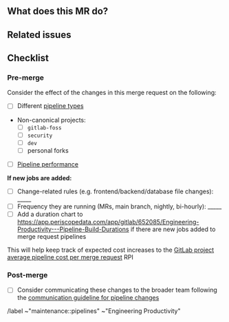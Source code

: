 <!-- See Pipelines for the GitLab project: https://docs.gitlab.com/ee/development/pipelines -->
<!-- When in doubt about a Pipeline configuration change, feel free to ping @gl-quality/eng-prod. -->

## What does this MR do?

<!-- Briefly describe what this MR is about -->

## Related issues

<!-- Link related issues below. -->

## Checklist

### Pre-merge

Consider the effect of the changes in this merge request on the following:

- [ ] Different [pipeline types](https://docs.gitlab.com/ee/development/pipelines#pipelines-for-merge-requests)
- Non-canonical projects:
  - [ ] `gitlab-foss`
  - [ ] `security`
  - [ ] `dev`
  - [ ] personal forks
- [ ] [Pipeline performance](https://about.gitlab.com/handbook/engineering/quality/performance-indicators/#average-merge-request-pipeline-duration-for-gitlab)

**If new jobs are added:**

- [ ] Change-related rules (e.g. frontend/backend/database file changes): _____
- [ ] Frequency they are running (MRs, main branch, nightly, bi-hourly): _____
- [ ] Add a duration chart to https://app.periscopedata.com/app/gitlab/652085/Engineering-Productivity---Pipeline-Build-Durations if there are new jobs added to merge request pipelines

This will help keep track of expected cost increases to the [GitLab project average pipeline cost per merge request](https://about.gitlab.com/handbook/engineering/quality/performance-indicators/#gitlab-project-average-pipeline-cost-per-merge-request) RPI

### Post-merge

- [ ] Consider communicating these changes to the broader team following the [communication guideline for pipeline changes](https://about.gitlab.com/handbook/engineering/quality/engineering-productivity/#pipeline-changes)

/label ~"maintenance::pipelines" ~"Engineering Productivity"
